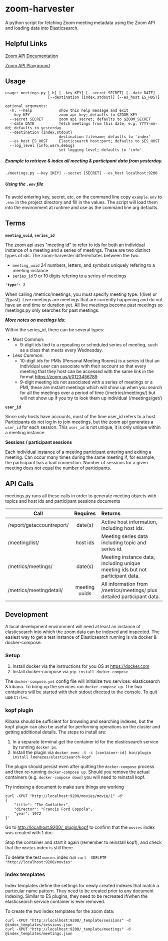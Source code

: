 # zoom-harvester

A python script for fetching Zoom meeting metadata using the Zoom API and loading data into Elasticsearch.

## Helpful Links

[Zoom API Documentation](https://zoom.github.io/api/)

[Zoom API Playground](https://developer.zoom.us/playground/)

## Usage

    usage: meetings.py [-h] [--key KEY] [--secret SECRET] [--date DATE]
                       [--destination {index,stdout}] [--es_host ES_HOST]

    optional arguments:
      -h, --help            show this help message and exit
      --key KEY             zoom api key; defaults to $ZOOM_KEY
      --secret SECRET       zoom api secret; defaults to $ZOOM_SECRET
      --date DATE           fetch meetings from this date, e.g. YYYY-mm-dd; defaults to yesterday.
      --destination {index,stdout}
                            destination filename; defaults to 'index'
      --es_host ES_HOST     Elasticsearch host:port; defaults to $ES_HOST
      --log_level {info,warn,debug}
                            set logging level; defaults to 'info'

##### Example to retrieve & index all meeting & participant data from yesterday.

`./meetings.py --key [KEY] --secret [SECRET] --es_host localhost:9200`

##### Using the `.env` file

To avoid entering key, secret, etc, on the command line copy `example.env` to `.env` in the
project directory and fill in the values. The script will load them into the environment at
runtime and use as the command line arg defaults.

## Terms

**`meeting_uuid`, `series_id`**

The zoom api uses "meeting id" to refer to ids for both an individual instance of a meeting and a series of meetings. These are two distinct types of ids. The zoom-harvester differentiates between the two.

- `meeting_uuid` 24 numbers, letters, and symbols uniquely refering to a meeting instance
- `series_id` 9 or 10 digits refering to a series of meetings

**`'type': 2`**

When calling /metrics/meetings, you must specify meeting type: 1(live) or 2(past). Live meetings are meetings that are currently happening and do not have an end time or duration yet. All live meetings become past meetings so meetings.py only searches for past meetings.

_**More notes on meetings ids:**_

Within the series_id, there can be several types:
- Most Common:
    * 9-digit ids tied to a repeating or scheduled series of meeting, such as a class that meets every Wednesday.
- Less Common:
    * 10-digit ids for PMIs (Personal Meeting Rooms) is a series id that an individual user can associate with their account so that every meeting that they host can be accessed with the same link in the format https://zoom.us/j/0123456789
    * 9-digit meeting ids not associated with a series of meetings or a PMI, these are instant meetings which will show up when you search for all the meetings over a period of time (/metrics/meetings/) but will not show up if you try to look them up individual (/meetings/get/)


**`user_id`**

Since only hosts have accounts, most of the time user_id refers to a host. Participants do not log in to join meetings, but the zoom api generates a `user_id` for each session. This `user_id` is not unique, it is only unique within a meeting instance.


**Sessions / participant sessions**

Each individual instance of a meeting participant entering and exiting a meeting. Can occur many times during the same meeting if, for example, the participant has a bad connection. Number of sessions for a given meeting does not equal the number of participants.


## API Calls

meetings.py runs all these calls in order to generate meeting objects with topics and host ids and participant sessions documents

| Call                       | Requires          | Returns |
| -------------------------- |:-----------------:| :-------            |
| /report/getaccountreport/  | date(s)           |  Active host information, including host ids.   |
| /meeting/list/             | host ids          |  Meeting series data including topic and series id.  |
| /metrics/meetings/         | date(s)           |  Meeting instance data, including unique meeting ids but not participant data. |
| /metrics/meetingdetail/    | meeting uuids |  All information from /metrics/meetings/ plus detailed participant data. |

## Development

A local development environment will need at least an instance of elasticsearch into which the zoom data can be indexed and inspected.
The easiest way to get a test instance of Elasticsearch running is via docker & docker-compose. 

### Setup

1. Install docker via the instructions for you OS at https://docker.com
1. Install docker-compose via `pip install docker-compose`

The `docker-compose.yml` config file will initialize two services: elasticsearch & kibana. To bring up the services run `docker-compose up`. The two containers will be started with their stdout directed to the console. To quit use `Ctrl+c`.

### kopf plugin

Kibana should be sufficient for browsing and searching indexes, but the kopf plugin can also be useful for performing operations on the cluster and getting additional details. The steps to install are:

1. In a separate terminal get the container id for the elasticsearch service by running `docker ps`.
1. Install the plugin via `docker exec -t -i [container-id] bin/plugin install lmenezes/elasticsearch-kopf`

The plugin should persist even after quitting the `docker-compose` process and then re-running `docker-compose up`. Should you remove the actual containers (e.g. `docker-compose down`) you will need to reinstall kopf.

Try indexing a document to make sure things are working

    curl -XPUT "http://localhost:9200/movies/movie/1" -d'
    {
        "title": "The Godfather",
        "director": "Francis Ford Coppola",
        "year": 1972
    }'
    
Go to [http://localhost:9200/_plugin/kopf]() to confirm that the `movies` index was created with 1 doc

Stop the container and start it again (remember to reinstall kopf), and check that the `movies` index is still there.

To delete the test `movies` index run `curl -XDELETE "http://localhost:9200/movies"`

### index templates

Index templates define the settings for newly created indexes that match a particular name pattern. They need to be created prior to any document indexing. Similar to ES plugins, they need to be recreated if/when the elasticsearch service container is ever removed.

To create the two index templates for the zoom data:

    curl -XPUT "http://localhost:9200/_template/sessions" -d @index_templates/sessions.json
    curl -XPUT "http://localhost:9200/_template/meetings" -d @index_templates/meetings.json
